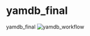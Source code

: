 # yamdb_final
yamdb_final
![yamdb_workflow](https://github.com/DanMalikov/yamdb_final/actions/workflows/yamdb_workflow.yml/badge.svg?branch=master&event=push)